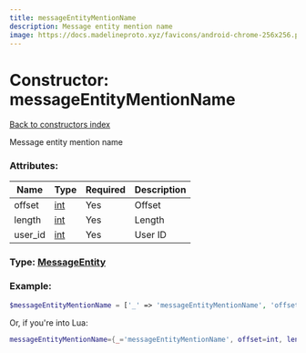 ```yaml
---
title: messageEntityMentionName
description: Message entity mention name
image: https://docs.madelineproto.xyz/favicons/android-chrome-256x256.png
---
```

# Constructor: messageEntityMentionName  
[Back to constructors index](index.md)



Message entity mention name

### Attributes:

| Name     |    Type       | Required | Description |
|----------|---------------|----------|-------------|
|offset|[int](../types/int.md) | Yes|Offset|
|length|[int](../types/int.md) | Yes|Length|
|user\_id|[int](../types/int.md) | Yes|User ID|



### Type: [MessageEntity](../types/MessageEntity.md)


### Example:

```php
$messageEntityMentionName = ['_' => 'messageEntityMentionName', 'offset' => int, 'length' => int, 'user_id' => int];
```  


Or, if you're into Lua:

```lua
messageEntityMentionName={_='messageEntityMentionName', offset=int, length=int, user_id=int}

```


